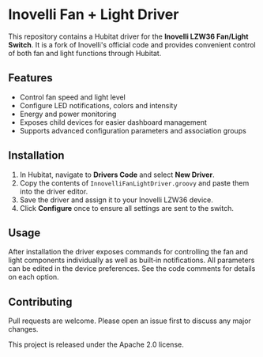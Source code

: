 # Inovelli Fan + Light Driver

This repository contains a Hubitat driver for the **Inovelli LZW36 Fan/Light Switch**. It is a fork of Inovelli's official code and provides convenient control of both fan and light functions through Hubitat.

## Features
- Control fan speed and light level
- Configure LED notifications, colors and intensity
- Energy and power monitoring
- Exposes child devices for easier dashboard management
- Supports advanced configuration parameters and association groups

## Installation
1. In Hubitat, navigate to **Drivers Code** and select **New Driver**.
2. Copy the contents of `InnovelliFanLightDriver.groovy` and paste them into the driver editor.
3. Save the driver and assign it to your Inovelli LZW36 device.
4. Click **Configure** once to ensure all settings are sent to the switch.

## Usage
After installation the driver exposes commands for controlling the fan and light components individually as well as built‑in notifications. All parameters can be edited in the device preferences. See the code comments for details on each option.

## Contributing
Pull requests are welcome. Please open an issue first to discuss any major changes.

This project is released under the Apache 2.0 license.
